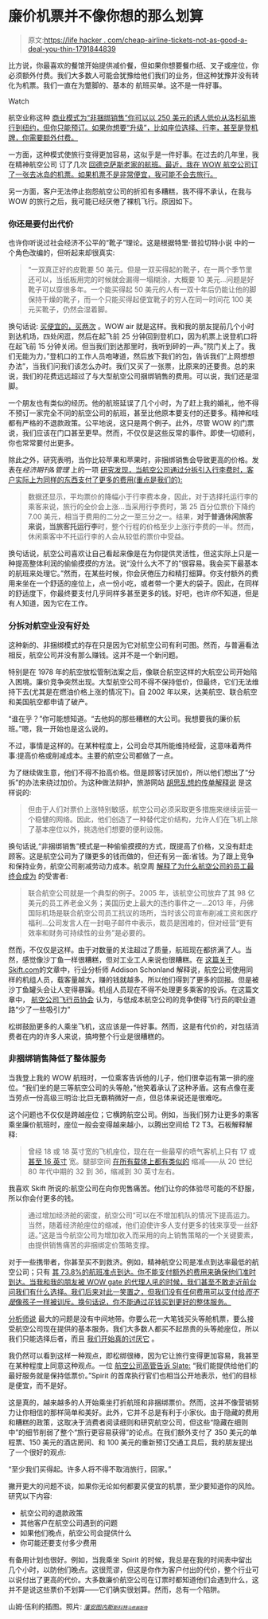 # 廉价机票并不像你想的那么划算

> 原文:[https://life hacker . com/cheap-airline-tickets-not-as-good-a-deal-you-thin-1791844839](https://lifehacker.com/cheap-airline-tickets-aren-t-as-good-a-deal-as-you-thin-1791844839)

比方说，你最喜欢的餐馆开始提供减价餐，但如果你想要餐巾纸、叉子或座位，你必须额外付费。我们大多数人可能会犹豫给他们我们的业务，但这种犹豫并没有转化为机票。我们一直在为蹩脚的、基本的 航班买单。这不是一件好事。

Watch

航空业称这种 [商业模式为“非捆绑销售”你可以以 250 美元的诱人低价从洛杉矶旅行到纽约，但你只能预订。如果你想要“升级”，比如座位选择、行李，甚至是登机牌，你需要额外付费。](http://lifehacker.com/1789304937#_ga=1.26564862.239480345.1485901765)

一方面，这种模式使旅行变得更加容易，这似乎是一件好事。在过去的几年里，我在精神航空公司 订了几次 [回德克萨斯老家的航班。最近，我在 WOW 航空公司订了一张去冰岛的机票。如果机票不是非常便宜，我可能不会去旅行。](https://lifehacker.com/how-to-fly-spirit-airlines-without-losing-your-mind-1785714484)

另一方面，客户无法停止抱怨航空公司的折扣有多糟糕，我不得不承认，在我与 WOW 的旅行之后，我可能已经厌倦了裸机飞行。原因如下。

### 你还是要付出代价

也许你听说过社会经济不公平的“靴子”理论。这是根据特里·普拉切特小说 中的一个角色改编的，但听起来却很真实:

> “一双真正好的皮靴要 50 美元。但是一双买得起的靴子，在一两个季节里还可以，当纸板用完的时候就会漏得一塌糊涂，大概要 10 美元...问题是好靴子可以穿很多年。一个能买得起 50 美元的人有一双十年后仍能让他的脚保持干燥的靴子，而一个只能买得起便宜靴子的穷人在同一时间花 100 美元买靴子，仍然会湿着脚。

换句话说: [买便宜的，买两次](https://lifehacker.com/cheap-clothes-are-too-expensive-buy-quality-instead-1751019637) 。WOW air 就是这样。我和我的朋友提前几个小时到达机场，四处闲逛，然后在起飞前 25 分钟回到登机口，因为机票上说登机口将在起飞前 15 分钟关闭。但当我们到达那里时，我听到砰的一声。”院门关上了。我们无能为力，”登机口的工作人员咆哮道，然后放下我们的包，告诉我们“上网想想办法”，当我们问我们该怎么办时。我们又买了一张票，比原来的还要贵。总的来说，我们的花费远远超过了与大型航空公司捆绑销售的费用。可以说，我们还是湿脚。

一个朋友也有类似的经历。他的航班延误了几个小时，为了赶上我的婚礼，他不得不预订一家完全不同的航空公司的航班，甚至比他原本要支付的还要多。精神和哇都有严格的不退款政策。公平地说，这只是两个例子。此外，尽管 WOW 的门票说，我们应该在门口甚至更早。然而，不仅仅是这些反常的事件。即使一切顺利，你也常常要付出更多。

除此之外，研究表明，当你比较苹果和苹果时，非捆绑销售会导致更高的价格。发表在*经济期刊&管理* 上的一项 [研究发现，当航空公司通过分拆引入行李费时，客户实际上为同样的东西支付了更多的费用(重点是我们的):](https://ideas.repec.org/p/ces/ceswps/_4397.html)

> 数据还显示，平均票价的降幅小于行李费本身，因此，对于选择托运行李的乘客来说，旅行的全价会上涨...当采用行李费时，第 25 百分位票价下降约 7.00 美元，相当于费用的二分之一至三分之一。结果，**对于普通休闲旅客来说，当旅客托运行李**时，整个行程的价格至少上涨行李费的一半。然而，休闲乘客中不托运行李的人会从较低的票价中受益。

换句话说，航空公司喜欢让自己看起来像是在为你提供灵活性，但这实际上只是一种提高整体利润的偷偷摸摸的方法。说“没什么大不了的”很容易。我会买下最基本的航班来处理它。”然而，在某些时候，你会厌倦压力和精打细算。你支付额外的费用来坐在一个舒适的座位上，点一份小吃，或者带一个更大的袋子。因此，在同样的舒适度下，你最终要支付几乎同样多甚至更多的钱。好吧，也许*你*不知道，但是有人知道，因为它在工作。

### 分拆对航空业没有好处

这种新的、非捆绑模式的存在只是因为它对航空公司有利可图。然而，与普遍看法相反，航空公司并没有那么赚钱。这并不是一个新问题。

特别是在 1978 年的航空放松管制法案之后，像联合航空这样的大航空公司开始陷入困境。廉价竞争突然出现。大型航空公司不得不保持低价，但最终，它们无法维持下去(尤其是在燃油价格上涨的情况下)。自 2002 年以来，达美航空、联合航空和美国航空都申请了破产。

“谁在乎？”你可能想知道。“去他妈的那些糟糕的大公司。我想要我的廉价航班。”嗯，我一开始也是这么说的。

不过，事情是这样的。在某种程度上，公司会尽其所能维持经营，这意味着两件事:提高价格或削减成本。主要的航空公司都做了一点。

为了继续做生意，他们不得不抬高价格。但是顾客讨厌加价，所以他们想出了“分拆”的办法来绕过加价。为这种做法辩护，旅游网站 [胡思乱想的传单解释说](http://crankyflier.com/2013/09/19/fun-with-economics-why-unbundling-is-a-good-thing/) 是这样说的:

> 但由于人们对票价上涨特别敏感，航空公司必须采取更多措施来继续运营一个稳健的网络。因此，他们创造了一种替代定价结构，允许人们在飞机上除了基本座位以外，挑选他们想要的便利设施。

换句话说,“非捆绑销售”模式是一种偷偷摸摸的方式，既提高了价格，又没有赶走顾客。这是航空公司为了赚更多的钱而做的，但还有另一面:省钱。为了跟上竞争和保持业务，航空公司削减劳动力成本。航空周 [解释了为什么航空公司的员工最终会成为](http://aviationweek.com/commercial-aviation/opinion-how-our-love-cheap-airfares-may-be-hurting-aviation-industry) 的受害者:

> 联合航空公司就是一个典型的例子。2005 年，该航空公司放弃了其 98 亿美元的员工养老金义务；美国历史上最大的违约事件之一...2013 年，丹佛国际机场是联合航空公司员工抗议的场所，当时该公司宣布削减工资和医疗福利...公司发言人在一封电子邮件中表示，裁员是困难的，但对经营“更有效率和财务可持续性的业务”是必要的。

然而，不仅仅是这样。由于对数量的关注超过了质量，航班现在都挤满了人。当然，感觉像沙丁鱼一样很糟糕，但对工业工人来说也很糟糕。在 [这篇关于 Skift.com](https://skift.com/2015/08/25/upselling-is-killing-the-airline-industry-one-bad-economy-seat-at-a-time/)的文章中，行业分析师 Addison Schonland 解释说，航空公司使用同样的机组人员，载客量越大，赚的钱就越多。所以他们得到了更多的回报。但是被沙丁鱼罐头会让人变得暴躁。机组人员现在不得不处理更多乘客的投诉。在这篇文章中， [航空公司飞行员协会](http://www.alpa.org/) 认为，与低成本航空公司的竞争使得飞行员的职业道路“少了一些吸引力”

松绑鼓励更多的人乘坐飞机，这应该是一件好事。然而，这是有代价的，对包括消费者在内的许多人来说，搞垮整个行业是很糟糕的。

### 非捆绑销售降低了整体服务

当我登上我的 WOW 航班时，一位乘客告诉他的儿子，他们很幸运有第一排的座位。“我们坐的是三等航空公司的头等舱，”他笑着承认了这种矛盾。这有点像在麦当劳点一份高级三明治:比巨无霸稍微好一点，但总体来说还是很难吃。

这个问题也不仅仅是跨越座位；它横跨航空公司。例如，当我们努力让更多的乘客乘坐廉价航班时，座位一般会变得越来越小，以腾出空间给 T2 T3。石板解释解释:

> 曾经 18 或 18 英寸宽的飞机座位，现在在一些最窄的喷气客机上只有 17 或 [甚至 16 英寸](http://www.wsj.com/articles/SB10001424052702304384104579141941949066648) 宽。腿部空间 [在所有载体上都有类似的](http://www.usatoday.com/story/travel/columnist/mcgee/2014/09/24/airplane-reclining-seat-pitch-width/16105491/) 缩减——从 20 世纪 80 年代中期的 32 到 36，缩减到 30 英寸左右。

我喜欢 Skift 所说的:航空公司在向你兜售痛苦。他们让你的体验尽可能的不舒服，所以你会付更多的钱。

> 通过增加经济舱的密度，航空公司“可以在不增加机队的情况下提高运力。当然，随着经济舱座位的缩减，他们迫使许多人支付更多的钱来享受一丝舒适。”这是当今航空公司为增加收入而采用的向上销售策略的一个关键要素，由提供销售痛苦的非捆绑定价策略支撑。

对于一些携带者，你甚至买不到救济。例如，精神航空公司是准点到达率最低的航空公司；只有 [其 73.8%的航班准点到达。你不能支付额外的费用来确保他们准时到达。当我和我的朋友被 WOW gate 的代理人吼的时候，我们甚至不敢走近前台问我们有什么选择。我们后来对此一笑置之，但我们没有任何费用可以支付给*而不是*像孩子一样被训斥。换句话说，你不能通过花钱买到更好的整体服务。](https://thepointsguy.com/2016/07/spirit-airlines-responds-to-complaints-with-explanation/)

[分析师说](https://skift.com/2015/08/25/upselling-is-killing-the-airline-industry-one-bad-economy-seat-at-a-time/) 最大的问题是没有中间地带。你要么花一大笔钱买头等舱机票，要么接受航空公司现在提供的基本服务。我们大多数人都买不起昂贵的头等舱座位，所以我们只能选择后者，而且 [我们开始真的讨厌它](https://skift.com/2015/08/18/delta-and-spirit-called-out-for-hate-selling-we-mean-upselling-tactics/) 。

我仍然可以看到这样一种观点，即松绑很棒，因为它让旅行变得更加容易，我甚至在某种程度上同意这种观点。一位 [航空公司高管告诉 Slate:](http://www.slate.com/articles/business/moneybox/2014/12/cheap_airlines_why_americans_will_suffer_worse_service_on_flights_in_order.html) “我们能提供给他们的最好服务就是保持低票价。”Spirit 的首席执行官们也相当公开地表示，他们的目标是便宜，而不是好。

这是真的，越来越多的人开始乘坐打折航班和非捆绑票价。然而，这并不像营销努力让你相信的那样简单和美好。此外，它并不总是有利于小家伙。由于隐藏的费用和糟糕的政策，这取决于消费者阅读细则和研究航空公司，但这些“隐藏在细则中”的细节削弱了整个“旅行更容易获得”的论点。在我们额外支付了 350 美元的单程票、150 美元的酒店房间、和 100 美元的重新预订交通工具后，我的朋友提出了一个很好的观点:

“至少我们买得起。许多人将不得不取消旅行，回家。”

撇开更大的问题不谈，如果你无论如何都要买便宜的机票，至少要知道你的风险。研究以下内容:

*   航空公司的退款政策
*   其他客户在航空公司遇到的问题
*   如果他们晚点，航空公司会提供什么
*   你可能还要支付多少费用

有备用计划也很好。例如，当我乘坐 Spirit 的时候，我总是在我的时间表中留出几个小时，以防他们晚点。这很荒谬，但这是你作为客户付出的代价，整个行业可以说付出了更高的代价。大多数廉价航空公司在订票时都知道他们会遇到什么，这并不是说这些票价不划算——它们确实很划算。然而，总有一个陷阱。

山姆·伍利的插图。照片: [*<small>藩安图内斯</small>*](https://www.flickr.com/photos/vilavelosa/23362307369/in/photolist-BArW3V-k2p7z2-38WY5n-ocdD1c-d8dRio-cv9dfq-b94nsX-cGtCpo-2A1QiX-yfx5S3-2We1KP-nNYQxY-7SFkMV-8or9an-bKoazP-dTRnVS-bqrD5k-7foJ8b-4ktyjS-8HaKqW-7zzK7p-oqqtzC-qvKNrd-9jZUEK-9dfZz4-7P7oWN-2UQFT1-87Zc-9gctKB-9jZUB8-eCpqQR-5VbUyu-7rLQfC-56vN8R-FSkbX-vRBm-Jezjvo-ry4qM2-2FXAsm-9tPCWy-nHxAW6-J2VVQj-4dnfTa-av1ahQ-dSnCQo-dSnCt5-omb9cs-9wRLo9-6XJume-b6ba34)*<small></small>*<small>[*<small>斯科特</small>*](https://www.flickr.com/photos/lunchtimemama/110765169/in/photolist-aMGCi-5rKb5Y-dZj5wX-6KpXCE-9rzUxw-nKdN26-8xhJ6o-aMKtY-fs1JF5-4n2dAa-8wUhTh-mTHh37-foQLFW-nnyGps-4UNFiL-6ZJTu9-b7TvR8-9593vT-59UGTy-bGKmjg-fpQCBg-5U5Ltr-69Jvc4-6WKE2Y-aKzDv-5rKazq-pripqq-5rK9Kf-oosYGC-5kXnYp-9MRN8Z-7PHud-9rwVa2-4FmekH-oLisGk-oLixau-9MUi6w-8KjLfJ-6sCUyG-6sCUyQ-5kXpF4-9MRdbe-9MUk93-9MQ9xH-269p3p-9MTKQS-9MRS9M-9MUEq5-5kXp2g-9MRaQk)*<small></small>*<small>[*<small>马修赫斯特</small>*](https://www.flickr.com/photos/skewgee/6327493213/in/photolist-4SfdZQ-FTAokY-hE5oza-aD94hz-hW2PKZ-FZt9Yj-6joZTj-2xbCk-6aMZzV-oAbZyr-4sYLfo-6pUCbL-5Crmih-8toYTK)</small></small>

<small><small></small></small>